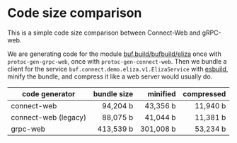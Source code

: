 # Code size comparison

This is a simple code size comparison between Connect-Web and gRPC-web.

We are generating code for the module [buf.build/bufbuild/eliza](https://buf.build/bufbuild/eliza)
once with `protoc-gen-grpc-web`, once with `protoc-gen-connect-web`. 
Then we bundle a client for the service `buf.connect.demo.eliza.v1.ElizaService` 
with [esbuild](https://esbuild.github.io/), minify the bundle, and compress 
it like a web server would usually do.

| code generator | bundle size        | minified               | compressed           |
|----------------|-------------------:|-----------------------:|---------------------:|
| connect-web    | 94,204 b | 43,356 b | 11,940 b |
| connect-web (legacy) | 88,075 b | 41,044 b | 11,381 b |
| grpc-web       | 413,539 b    | 301,008 b    | 53,234 b |
